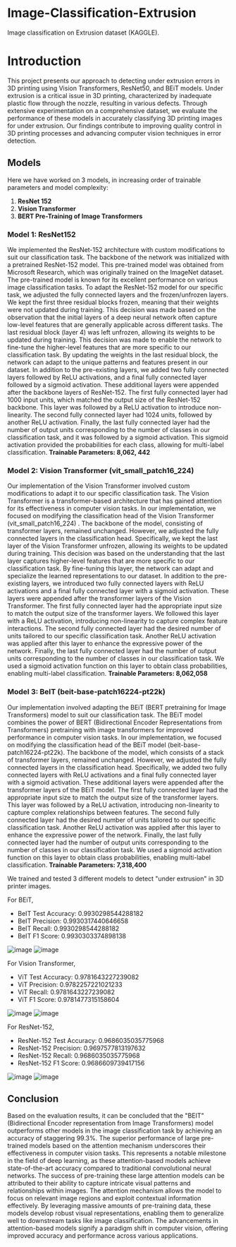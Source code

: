 # Image-Classification-Extrusion
Image classification on Extrusion dataset (KAGGLE).

# Introduction
This project presents our approach to detecting under extrusion errors in 3D printing using Vision Transformers, ResNet50, and BEiT models. Under extrusion is a critical issue in 3D printing, characterized by inadequate plastic flow through the nozzle, resulting in various defects. Through extensive experimentation on a comprehensive dataset, we evaluate the performance of these models in accurately classifying 3D printing images for under extrusion. Our findings contribute to improving quality control in 3D printing processes and advancing computer vision techniques in error detection.

## Models
Here we have worked on 3 models, in increasing order of trainable parameters and model complexity:

1. **ResNet 152**
2. **Vision Transformer**
3. **BERT Pre-Training of Image Transformers**

### Model 1: ResNet152
We implemented the ResNet-152 architecture with custom modifications to suit our classification task. The backbone of the network was initialized with a pretrained ResNet-152 model. This pre-trained model was obtained from Microsoft Research, which was originally trained on the ImageNet dataset. The pre-trained model is known for its excellent performance on various image classification tasks. To adapt the ResNet-152 model for our specific task, we adjusted the fully connected layers and the frozen/unfrozen layers. We kept the first three residual blocks frozen, meaning that their weights were not updated during training. This decision was made based on the observation that the initial layers of a deep neural network often capture low-level features that are generally applicable across different tasks. The last residual block (layer 4) was left unfrozen, allowing its weights to be updated during training. This decision was made to enable the network to fine-tune the higher-level features that are more specific to our classification task. By updating the weights in the last residual block, the network can adapt to the unique patterns and features present in our dataset. In addition to the pre-existing layers, we added two fully connected layers followed by ReLU activations, and a final fully connected layer followed by a sigmoid activation. These additional layers were appended after the backbone layers of ResNet-152. The first fully connected layer had 1000 input units, which matched the output size of the ResNet-152 backbone. This layer was followed by a ReLU activation to introduce non-linearity. The second fully connected layer had 1024 units, followed by another ReLU activation. Finally, the last fully connected layer had the number of output units corresponding to the number of classes in our classification task, and it was followed by a sigmoid activation. This sigmoid activation provided the probabilities for each class, allowing for multi-label classification. **Trainable Parameters: 8,062, 442**

### Model 2: Vision Transformer (vit_small_patch16_224)
Our implementation of the Vision Transformer involved custom modifications to adapt it to our specific classification task. The Vision Transformer is a transformer-based architecture that has gained attention for its effectiveness in computer vision tasks. In our implementation, we focused on modifying the classification head of the Vision Transformer (vit_small_patch16_224) . The backbone of the model, consisting of transformer layers, remained unchanged. However, we adjusted the fully connected layers in the classification head. Specifically, we kept the last layer of the Vision Transformer unfrozen, allowing its weights to be updated during training. This decision was based on the understanding that the last layer captures higher-level features that are more specific to our classification task. By fine-tuning this layer, the network can adapt and specialize the learned representations to our dataset. In addition to the pre-existing layers, we introduced two fully connected layers with ReLU activations and a final fully connected layer with a sigmoid activation. These layers were appended after the transformer layers of the Vision Transformer. The first fully connected layer had the appropriate input size to match the output size of the transformer layers. We followed this layer with a ReLU activation, introducing non-linearity to capture complex feature interactions. The second fully connected layer had the desired number of units tailored to our specific classification task. Another ReLU activation was applied after this layer to enhance the expressive power of the network. Finally, the last fully connected layer had the number of output units corresponding to the number of classes in our classification task. We used a sigmoid activation function on this layer to obtain class probabilities, enabling multi-label classification. **Trainable Parameters: 8,062,058**

### Model 3: BeIT (beit-base-patch16224-pt22k)
Our implementation involved adapting the BEiT (BERT pretraining for Image Transformers) model to suit our classification task. The BEiT model combines the power of BERT (Bidirectional Encoder Representations from Transformers) pretraining with image transformers for improved performance in computer vision tasks. In our implementation, we focused on modifying the classification head of the BEiT model (beit-base-patch16224-pt22k). The backbone of the model, which consists of a stack of transformer layers, remained unchanged. However, we adjusted the fully connected layers in the classification head. Specifically, we added two fully connected layers with ReLU activations and a final fully connected layer with a sigmoid activation. These additional layers were appended after the transformer layers of the BEiT model. The first fully connected layer had the appropriate input size to match the output size of the transformer layers. This layer was followed by a ReLU activation, introducing non-linearity to capture complex relationships between features. The second fully connected layer had the desired number of units tailored to our specific classification task. Another ReLU activation was applied after this layer to enhance the expressive power of the network. Finally, the last fully connected layer had the number of output units corresponding to the number of classes in our classification task. We used a sigmoid activation function on this layer to obtain class probabilities, enabling multi-label classification. **Trainable Parameters: 7,318,400**

We trained and tested 3 different models to detect "under extrusion" in 3D printer images.

For BEiT,
- BeIT Test Accuracy: 0.9930298544288182
- BeIT Precision: 0.9930317440646658
- BeIT Recall: 0.9930298544288182
- BeIT F1 Score: 0.9930303374898138

![image](https://github.com/NoelNebu2206/Image-Classification-Extrusion/assets/119018915/aafee4c8-eae0-419f-8694-d42caf797704)
![image](https://github.com/NoelNebu2206/Image-Classification-Extrusion/assets/119018915/cc071fb1-c8b8-46ec-9d29-004932263c04)


For Vision Transformer,
- ViT Test Accuracy: 0.9781643227239082
- ViT Precision: 0.9782257221021233
- ViT Recall: 0.9781643227239082
- ViT F1 Score: 0.9781477315158604

![image](https://github.com/NoelNebu2206/Image-Classification-Extrusion/assets/119018915/ab9b022e-af1b-4e64-bbec-0a707b8f8340)
![image](https://github.com/NoelNebu2206/Image-Classification-Extrusion/assets/119018915/cbea16cf-103a-4e2c-9856-3cda11afb20a)


For ResNet-152,
- ResNet-152 Test Accuracy: 0.9686035035775968
- ResNet-152 Precision: 0.9697577813197632
- ResNet-152 Recall: 0.9686035035775968
- ResNet-152 F1 Score: 0.9686609739417156

![image](https://github.com/NoelNebu2206/Image-Classification-Extrusion/assets/119018915/82622983-7cbd-4eba-a457-29249d40b1e7)
![image](https://github.com/NoelNebu2206/Image-Classification-Extrusion/assets/119018915/312aa4e4-ee42-44a1-bcc3-0a009304a9b5)


## Conclusion
Based on the evaluation results, it can be concluded that the "BEIT" (Bidirectional Encoder representation from Image Transformers) model outperforms other models in the image classification task by achieving an accuracy of staggering 99.3%. The superior performance of large pre-trained models based on the attention mechanism underscores their effectiveness in computer vision tasks. This represents a notable milestone in the field of deep learning, as these attention-based models achieve state-of-the-art accuracy compared to traditional convolutional neural networks. The success of pre-training these large attention models can be attributed to their ability to capture intricate visual patterns and relationships within images. The attention mechanism allows the model to focus on relevant image regions and exploit contextual information effectively. By leveraging massive amounts of pre-training data, these models develop robust visual representations, enabling them to generalize well to downstream tasks like image classification. The advancements in attention-based models signify a paradigm shift in computer vision, offering improved accuracy and performance across various applications.

